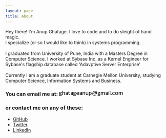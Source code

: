 ```yaml
---
layout: page
title: About
---
```


Hey there! I'm Anup Ghatage. I love to code and to do sleight of hand magic.
<br>I specialize (or so I would like to think) in systems programming.
<br>
<br>I graduated from University of Pune, India with a Masters Degree in Computer Science.
I worked at Sybase Inc. as a Kernel Engineer for Sybase's flagship database called 'Adavptive Server Enterprise'
<br>
<br>Currently I am a graduate student at Carnegie Mellon University, studying Computer Science, Information Systems and Business.

### You can email me at: <img src="/img/bf52e1f6c7b552d4595872d1113a8c97.png"> 
### or contact me on any of these:
* [GitHub](https://github.com/Ghatage/)
* [Twitter](http://twitter.com/ghatageanup)
* [LinkedIn](http://linkedin.com/in/ghatageanup)
